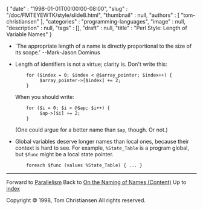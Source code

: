 {
   "date" : "1998-01-01T00:00:00-08:00",
   "slug" : "/doc/FMTEYEWTK/style/slide8.html",
   "thumbnail" : null,
   "authors" : [
      "tom-christiansen"
   ],
   "categories" : "programming-languages",
   "image" : null,
   "description" : null,
   "tags" : [],
   "draft" : null,
   "title" : "Perl Style: Length of Variable Names"
}


-   \`The appropriate length of a name is directly proportional to the size of its scope.' --Mark-Jason Dominus
-   Length of identifiers is not a virtue; clarity is. Don't write this:

            for ($index = 0; $index < @$array_pointer; $index++) {
                 $array_pointer->[$index] += 2;
            }

    When you should write:

            for ($i = 0; $i < @$ap; $i++) {
                 $ap->[$i] += 2;
            }

    (One could argue for a better name than `$ap`, though. Or not.)

-   Global variables deserve longer names than local ones, because their context is hard to see. For example, `%State_Table` is a program global, but `$func` might be a local state pointer.

            foreach $func (values %State_Table) { ... }

------------------------------------------------------------------------

Forward to [Parallelism](/doc/FMTEYEWTK/style/slide9.html)
Back to [On the Naming of Names (Content)](/doc/FMTEYEWTK/style/slide7.html)
Up to [index](/doc/FMTEYEWTK/style/slide-index.html)

Copyright © 1998, Tom Christiansen
All rights reserved.
